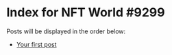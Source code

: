 # Index for NFT World #9299
Posts will be displayed in the order below:

- [Your first post](./001-first.md)

